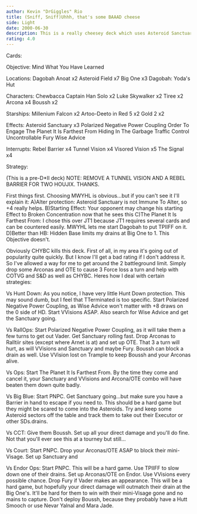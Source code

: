 ```yaml
---
author: Kevin "DrGiggles" Rio
title: (Sniff, Sniff)Uhhh, that's some BAAAD cheese
side: Light
date: 2000-06-30
description: This is a really cheesey deck which uses Asteroid Sanctuary and a couple other forms of direct damage to chip away at the opponent. Not to mention it can get around CHYBC and Search & Destroy.
rating: 4.0
---
```

Cards: 

Objective:
Mind What You Have Learned

Locations:
Dagobah
Anoat x2
Asteroid Field x7
Big One x3
Dagobah: Yoda's Hut

Characters:
Chewbacca
Captain Han Solo x2
Luke Skywalker x2
Tiree x2
Arcona x4
Boussh x2

Starships:
Millenium Falcon x2
Artoo-Deeto in Red 5 x2
Gold 2 x2

Effects:
Asteroid Sanctuary x3
Polarized Negative Power Coupling
Order To Engage
The Planet It Is Farthest From
Hiding In The Garbage
Traffic Control
Uncontrollable Fury
Wise Advice

Interrupts:
Rebel Barrier x4
Tunnel Vision x4
Visored Vision x5
The Signal x4

Strategy: 

(This is a pre-D*II deck)
NOTE: REMOVE A TUNNEL VISION AND A REBEL BARRIER FOR TWO HOUJIX. THANKS.

First things first. Choosing MWYHL is obvious...but if you can't see it I'll explain it:
A)Alter protection: Asteroid Sanctuary is not Immune To Alter, so +4 really helps.
B)Starting Effect: Your opponent may change his starting Effect to Broken Concentration now that he sees this
C)The Planet It Is Farthest From: I chose this over JT1 because JT1 requires several cards and can be countered easily. MWYHL lets me start Dagobah to put TPIIFF on it.
D)Better than HB: Hidden Base limits my drains at Big One to 1. This Objective doesn't.

Obviously CHYBC kills this deck. First of all, in my area it's going out of popularity quite quickly. But I know I'll get a bad rating if I don't address it. So I've allowed a way for me to get around the 2 battleground limit. Simply drop some Arconas and OTE to cause 3 Force loss a turn and help with COTVG and S&D as well as CHYBC. Heres how I deal with certain strategies:

Vs Hunt Down: As you notice, I have very little Hunt Down protection. This may sound dumb, but I feel that TTerminated is too specific. Start Polarized Negative Power Coupling, as Wise Advice won't matter with +8 draws on the 0 side of HD. Start VVisions ASAP. Also search for Wise Advice and get the Sanctuary going.

Vs RallOps: Start Polarized Negative Power Coupling, as it will take them a few turns to get out Vader. Get Sanctuary rolling fast. Drop Arconas to Ralltiir sites (except where Arnet is at) and set up OTE. That 3 a turn will hurt, as will VVisions and Sanctuary and maybe Fury. Boussh can block a drain as well. Use VVision lost on Trample to keep Boussh and your Arconas alive.

Vs Ops: Start The Planet It Is Farthest From. By the time they come and cancel it, your Sanctuary and VVisions and Arcona/OTE combo will have beaten them down quite badly.

Vs Big Blue: Start PNPC. Get Sanctuary going...but make sure you have a Barrier in hand to escape if you need to. This should be a hard game but they might be scared to come into the Asteroids. Try and keep some Asteroid sectors off the table and track them to take out their Executor or other SDs.drains.

Vs CCT: Give them Boussh. Set up all your direct damage and you'll do fine. Not that you'll ever see this at a tourney but still...

Vs Court: Start PNPC. Drop your Arconas/OTE ASAP to block their mini-Visage. Set up Sanctuary and

Vs Endor Ops: Start PNPC. This will be a hard game. Use TPIIFF to slow down one of their drains. Set up Arconas/OTE on Endor. Use VVisions every possible chance. Drop Fury if Vader makes an appearance. This will be a hard game, but hopefully your direct damage will outmatch their drain at the Big One's. It'll be hard for them to win with their mini-Visage gone and no mains to capture. Don't deploy Boussh, because they probably have a Hutt Smooch or use Nevar Yalnal and Mara Jade.
